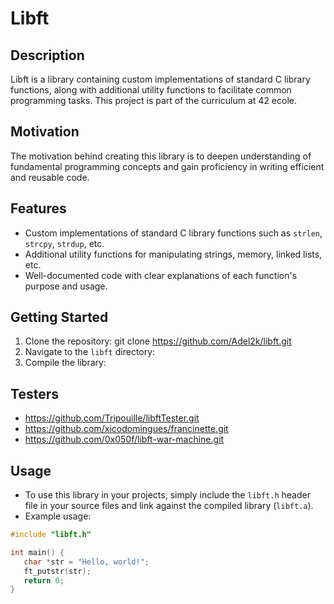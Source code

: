 # Libft

## Description
Libft is a library containing custom implementations of standard C library functions, along with additional utility functions to facilitate common programming tasks. This project is part of the curriculum at 42 ecole.

## Motivation
The motivation behind creating this library is to deepen understanding of fundamental programming concepts and gain proficiency in writing efficient and reusable code.

## Features
- Custom implementations of standard C library functions such as `strlen`, `strcpy`, `strdup`, etc.
- Additional utility functions for manipulating strings, memory, linked lists, etc.
- Well-documented code with clear explanations of each function's purpose and usage.

## Getting Started
1. Clone the repository:
   git clone https://github.com/Adel2k/libft.git
2. Navigate to the `libft` directory:
3. Compile the library:

## Testers
- https://github.com/Tripouille/libftTester.git
- https://github.com/xicodomingues/francinette.git
- https://github.com/0x050f/libft-war-machine.git

## Usage
- To use this library in your projects, simply include the `libft.h` header file in your source files and link against the compiled library (`libft.a`).
- Example usage:
```c
#include "libft.h"

int main() {
   char *str = "Hello, world!";
   ft_putstr(str);
   return 0;
}
